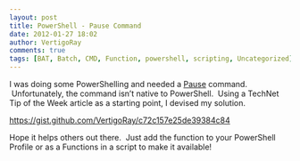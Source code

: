 ```yaml
---
layout: post
title: PowerShell - Pause Command
date: 2012-01-27 18:02
author: VertigoRay
comments: true
tags: [BAT, Batch, CMD, Function, powershell, scripting, Uncategorized]
---
```

<p>I was doing some PowerShelling and needed a <a href="http://bit.ly/zYbS5T" title="Pause">Pause</a> command.  Unfortunately, the command isn’t native to PowerShell.  Using a TechNet Tip of the Week article as a starting point, I devised my solution.</p>

<p><!-- more --></p>

<div class="gist"><a href="https://gist.github.com/VertigoRay/c72c157e25de39384c84">https://gist.github.com/VertigoRay/c72c157e25de39384c84</a></div>

<p>Hope it helps others out there.  Just add the function to your PowerShell Profile or as a Functions in a script to make it available!</p>
